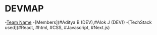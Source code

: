 # DEVMAP
-[Team Name](#DoubleA)
-[Members](#Aditya B (DEV),#Alok J (DEV))
-[TechStack used](#React, #html, #CSS, #Javascript, #Next.js)
